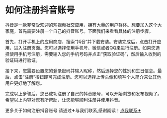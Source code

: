 # 如何注册抖音账号

抖音是一款非常受欢迎的短视频社交应用，拥有大量的用户群体。想要加入这个大家庭，首先需要注册一个自己的抖音账号。下面我们来看看具体的注册步骤。

首先，打开手机上的应用商店，搜索“抖音”并下载安装。安装完成后，点击打开应用，进入注册页面。您可以选择使用手机号、微信或者QQ来进行注册。如果您选择使用手机号注册，需要输入您的手机号码并点击“获取验证码”，然后输入收到的验证码进行验证。

接下来，您需要设置您的登录密码并输入昵称，然后选择您的性别和生日信息。最后，点击“注册”按钮即可完成注册。您可以选择上传头像和填写个人简介来让其他用户更好地了解您。

完成以上步骤后，您已成功注册了自己的抖音账号，可以开始浏览和发布视频了。希望以上内容对您有所帮助，让您能够顺利注册并使用抖音。

更多关于如何注册抖音账号 请通过✈与我们联系,感谢阅读！[点我联系✈](https://pro.G208.com)